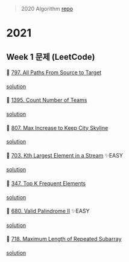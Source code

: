 > 2020 Algorithm [repo](https://github.com/OneHundredMillionSalary/Algorithm/tree/master/week33)
# 2021
## Week 1 문제 (LeetCode)

####
👀 [797. All Paths From Source to Target](https://leetcode.com/problems/all-paths-from-source-to-target/)
####
[solution]()
####
👀 [1395. Count Number of Teams](https://leetcode.com/problems/count-number-of-teams/)
####
[solution]()
####
👀 [807. Max Increase to Keep City Skyline](https://leetcode.com/problems/max-increase-to-keep-city-skyline/)
####
[solution]()
####
👀 [703. Kth Largest Element in a Stream](https://leetcode.com/problems/kth-largest-element-in-a-stream/) ✨EASY
####
[solution]()
####
👀 [347. Top K Frequent Elements](https://leetcode.com/problems/top-k-frequent-elements/)
####
[solution]()
####
👀 [680. Valid Palindrome II](https://leetcode.com/problems/valid-palindrome-ii/) ✨EASY
####
[solution]()
####
👀 [718. Maximum Length of Repeated Subarray](https://leetcode.com/problems/maximum-length-of-repeated-subarray/)
####
[solution]()
